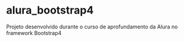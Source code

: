 # alura_bootstrap4
Projeto desenvolvido durante o curso de aprofundamento da Alura no framework Bootstrap4
